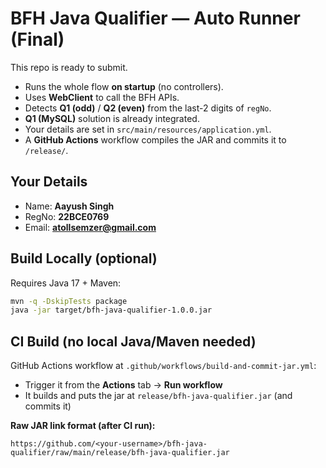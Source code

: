 # BFH Java Qualifier — Auto Runner (Final)

This repo is ready to submit.

- Runs the whole flow **on startup** (no controllers).
- Uses **WebClient** to call the BFH APIs.
- Detects **Q1 (odd)** / **Q2 (even)** from the last-2 digits of `regNo`.
- **Q1 (MySQL)** solution is already integrated.
- Your details are set in `src/main/resources/application.yml`.
- A **GitHub Actions** workflow compiles the JAR and commits it to `/release/`.

## Your Details
- Name: **Aayush Singh**
- RegNo: **22BCE0769**
- Email: **atollsemzer@gmail.com**

## Build Locally (optional)
Requires Java 17 + Maven:
```bash
mvn -q -DskipTests package
java -jar target/bfh-java-qualifier-1.0.0.jar
```

## CI Build (no local Java/Maven needed)
GitHub Actions workflow at `.github/workflows/build-and-commit-jar.yml`:
- Trigger it from the **Actions** tab → **Run workflow**
- It builds and puts the jar at `release/bfh-java-qualifier.jar` (and commits it)

**Raw JAR link format (after CI run):**
```
https://github.com/<your-username>/bfh-java-qualifier/raw/main/release/bfh-java-qualifier.jar
```
